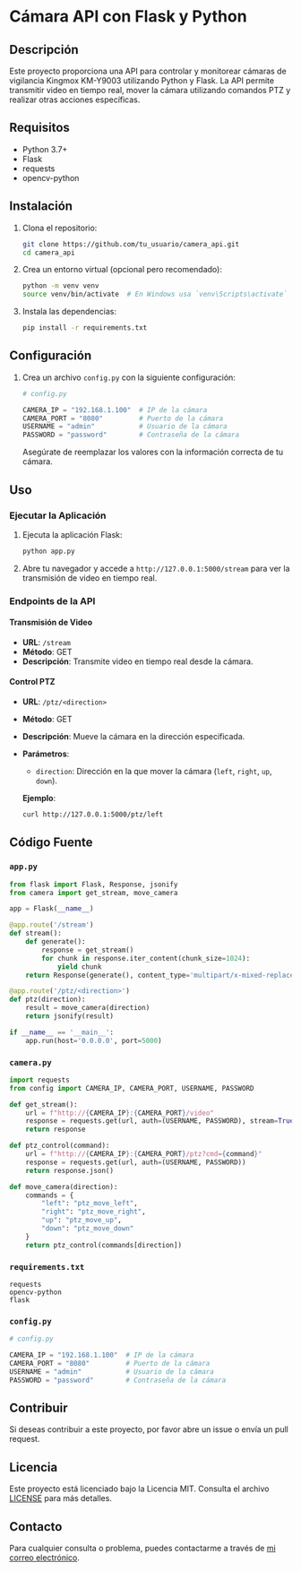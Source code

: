 # Cámara API con Flask y Python

## Descripción

Este proyecto proporciona una API para controlar y monitorear cámaras de vigilancia Kingmox KM-Y9003 utilizando Python y Flask. La API permite transmitir video en tiempo real, mover la cámara utilizando comandos PTZ y realizar otras acciones específicas.

## Requisitos

- Python 3.7+
- Flask
- requests
- opencv-python

## Instalación

1. Clona el repositorio:

   ```bash
   git clone https://github.com/tu_usuario/camera_api.git
   cd camera_api
   ```

2. Crea un entorno virtual (opcional pero recomendado):

   ```bash
   python -m venv venv
   source venv/bin/activate  # En Windows usa `venv\Scripts\activate`
   ```

3. Instala las dependencias:

   ```bash
   pip install -r requirements.txt
   ```

## Configuración

1. Crea un archivo `config.py` con la siguiente configuración:

   ```python
   # config.py

   CAMERA_IP = "192.168.1.100"  # IP de la cámara
   CAMERA_PORT = "8080"         # Puerto de la cámara
   USERNAME = "admin"           # Usuario de la cámara
   PASSWORD = "password"        # Contraseña de la cámara
   ```

   Asegúrate de reemplazar los valores con la información correcta de tu cámara.

## Uso

### Ejecutar la Aplicación

1. Ejecuta la aplicación Flask:

   ```bash
   python app.py
   ```

2. Abre tu navegador y accede a `http://127.0.0.1:5000/stream` para ver la transmisión de video en tiempo real.

### Endpoints de la API

#### Transmisión de Video

- **URL**: `/stream`
- **Método**: GET
- **Descripción**: Transmite video en tiempo real desde la cámara.

#### Control PTZ

- **URL**: `/ptz/<direction>`
- **Método**: GET
- **Descripción**: Mueve la cámara en la dirección especificada.
- **Parámetros**:
  - `direction`: Dirección en la que mover la cámara (`left`, `right`, `up`, `down`).

  **Ejemplo**:

  ```bash
  curl http://127.0.0.1:5000/ptz/left
  ```

## Código Fuente

### `app.py`

```python
from flask import Flask, Response, jsonify
from camera import get_stream, move_camera

app = Flask(__name__)

@app.route('/stream')
def stream():
    def generate():
        response = get_stream()
        for chunk in response.iter_content(chunk_size=1024):
            yield chunk
    return Response(generate(), content_type='multipart/x-mixed-replace; boundary=frame')

@app.route('/ptz/<direction>')
def ptz(direction):
    result = move_camera(direction)
    return jsonify(result)

if __name__ == '__main__':
    app.run(host='0.0.0.0', port=5000)
```

### `camera.py`

```python
import requests
from config import CAMERA_IP, CAMERA_PORT, USERNAME, PASSWORD

def get_stream():
    url = f"http://{CAMERA_IP}:{CAMERA_PORT}/video"
    response = requests.get(url, auth=(USERNAME, PASSWORD), stream=True)
    return response

def ptz_control(command):
    url = f"http://{CAMERA_IP}:{CAMERA_PORT}/ptz?cmd={command}"
    response = requests.get(url, auth=(USERNAME, PASSWORD))
    return response.json()

def move_camera(direction):
    commands = {
        "left": "ptz_move_left",
        "right": "ptz_move_right",
        "up": "ptz_move_up",
        "down": "ptz_move_down"
    }
    return ptz_control(commands[direction])
```

### `requirements.txt`

```plaintext
requests
opencv-python
flask
```

### `config.py`

```python
# config.py

CAMERA_IP = "192.168.1.100"  # IP de la cámara
CAMERA_PORT = "8080"         # Puerto de la cámara
USERNAME = "admin"           # Usuario de la cámara
PASSWORD = "password"        # Contraseña de la cámara
```

## Contribuir

Si deseas contribuir a este proyecto, por favor abre un issue o envía un pull request.

## Licencia

Este proyecto está licenciado bajo la Licencia MIT. Consulta el archivo [LICENSE](LICENSE) para más detalles.

## Contacto

Para cualquier consulta o problema, puedes contactarme a través de [mi correo electrónico](mailto:shalomsolutiontech@gmail.com).

